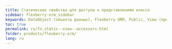 ```yaml
---
title: Статические свойства для доступа к представлениям класса
sidebar: flexberry-orm_sidebar
keywords: DataObject (объекты данных), Flexberry ORM, Public, View (представление)
toc: true
permalink: ru/fo_static--view--accessors.html
folder: products/flexberry-orm/
lang: ru
---
```


